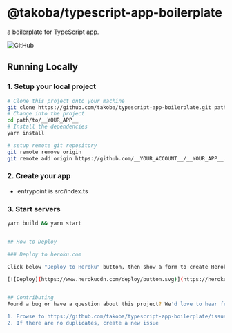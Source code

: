 # @takoba/typescript-app-boilerplate
a boilerplate for TypeScript app.

![GitHub](https://img.shields.io:/github/license/takoba/typescript-app-boilerplate)


## Running Locally

### 1. Setup your local project
```sh
# Clone this project onto your machine
git clone https://github.com/takoba/typescript-app-boilerplate.git path/to/__YOUR_APP__
# Change into the project
cd path/to/__YOUR_APP__
# Install the dependencies
yarn install

# setup remote git repository 
git remote remove origin
git remote add origin https://github.com/__YOUR_ACCOUNT__/__YOUR_APP__.git
```

### 2. Create your app
- entrypoint is src/index.ts

### 3. Start servers
```sh
yarn build && yarn start


## How to Deploy

### Deploy to heroku.com

Click below "Deploy to Heroku" button, then show a form to create Heroku App.

[![Deploy](https://www.herokucdn.com/deploy/button.svg)](https://heroku.com/deploy)


## Contributing
Found a bug or have a question about this project? We'd love to hear from you!

1. Browse to https://github.com/takoba/typescript-app-boilerplate/issues
2. If there are no duplicates, create a new issue


